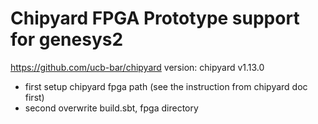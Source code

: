 # Chipyard FPGA Prototype support for genesys2
https://github.com/ucb-bar/chipyard
version: chipyard v1.13.0
* first setup chipyard fpga path (see the instruction from chipyard doc first)
* second overwrite build.sbt, fpga directory
